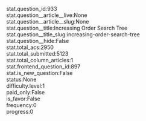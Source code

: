 stat.question_id:933  
stat.question__article__live:None  
stat.question__article__slug:None  
stat.question__title:Increasing Order Search Tree  
stat.question__title_slug:increasing-order-search-tree  
stat.question__hide:False  
stat.total_acs:2950  
stat.total_submitted:5123  
stat.total_column_articles:1  
stat.frontend_question_id:897  
stat.is_new_question:False  
status:None  
difficulty.level:1  
paid_only:False  
is_favor:False  
frequency:0  
progress:0  
